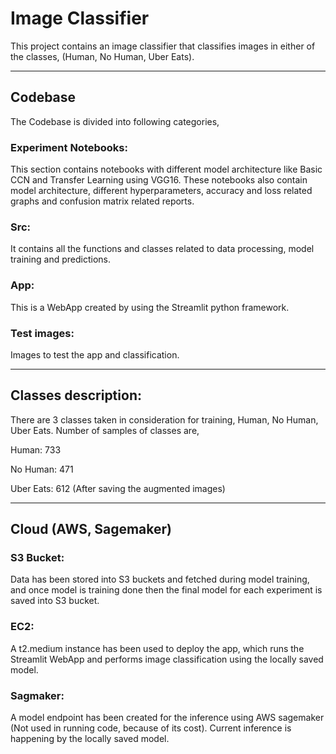 # Image Classifier

This project contains an image classifier that classifies images in either of the classes, (Human, No Human, Uber Eats).

---------------------------------------------------------------------------------------------------------------------------
## Codebase
The Codebase is divided into following categories,

### Experiment Notebooks: 
This section contains notebooks with different model architecture like Basic CCN and Transfer Learning using VGG16. These notebooks also contain model architecture, different hyperparameters, accuracy and loss 
related graphs and confusion matrix related reports.

### Src: 
It contains all the functions and classes related to data processing, model training and predictions.

### App: 
This is a WebApp created by using the Streamlit python framework.

### Test images: 
Images to test the app and classification.


---------------------------------------------------------------------------------------------------------------------------
## Classes description:

There are 3 classes taken in consideration for training, Human, No Human, Uber Eats.
Number of samples of classes are,

Human: 733

No Human: 471

Uber Eats: 612 (After saving the augmented images)

---------------------------------------------------------------------------------------------------------------------------

## Cloud (AWS, Sagemaker)

### S3 Bucket:
Data has been stored into S3 buckets and fetched during model training, and once model is training done then the final model for each experiment is saved into S3 bucket.


### EC2:
A t2.medium instance has been used to deploy the app, which runs the Streamlit WebApp and performs image classification using the locally saved model.


### Sagmaker:
A model endpoint has been created for the inference using AWS sagemaker (Not used in running code, because of its cost). Current inference is happening by the locally saved model.

